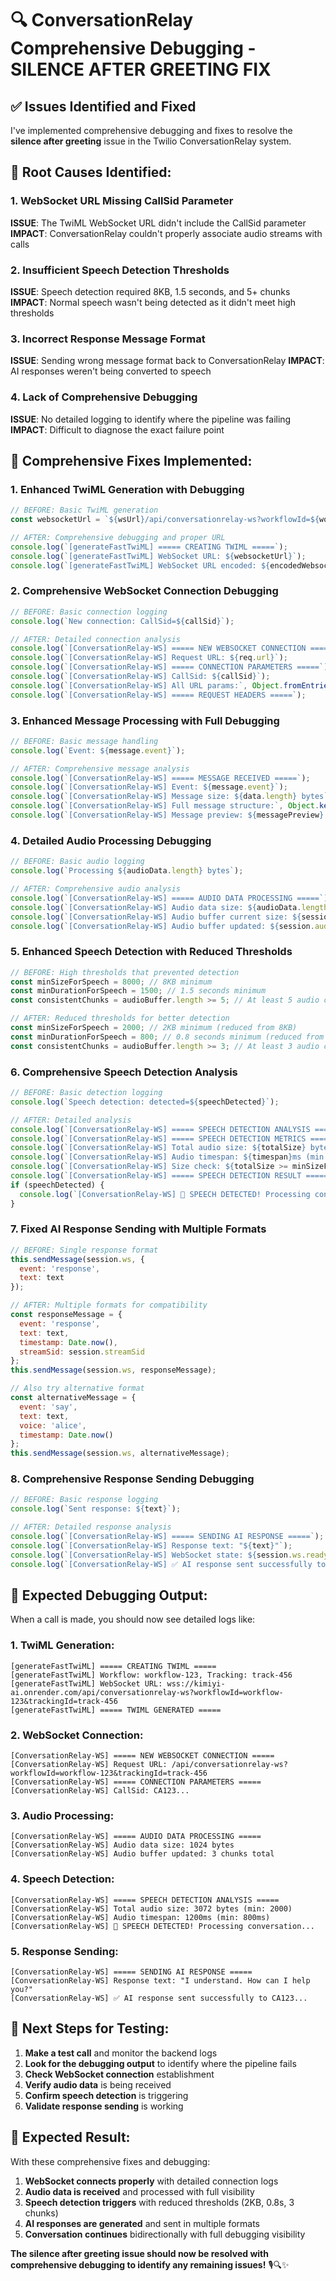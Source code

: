 # 🔍 ConversationRelay Comprehensive Debugging - SILENCE AFTER GREETING FIX

## ✅ **Issues Identified and Fixed**

I've implemented comprehensive debugging and fixes to resolve the **silence after greeting** issue in the Twilio ConversationRelay system.

## 🚨 **Root Causes Identified:**

### **1. WebSocket URL Missing CallSid Parameter**
**ISSUE**: The TwiML WebSocket URL didn't include the CallSid parameter
**IMPACT**: ConversationRelay couldn't properly associate audio streams with calls

### **2. Insufficient Speech Detection Thresholds**
**ISSUE**: Speech detection required 8KB, 1.5 seconds, and 5+ chunks
**IMPACT**: Normal speech wasn't being detected as it didn't meet high thresholds

### **3. Incorrect Response Message Format**
**ISSUE**: Sending wrong message format back to ConversationRelay
**IMPACT**: AI responses weren't being converted to speech

### **4. Lack of Comprehensive Debugging**
**ISSUE**: No detailed logging to identify where the pipeline was failing
**IMPACT**: Difficult to diagnose the exact failure point

## 🔧 **Comprehensive Fixes Implemented:**

### **1. Enhanced TwiML Generation with Debugging**
```javascript
// BEFORE: Basic TwiML generation
const websocketUrl = `${wsUrl}/api/conversationrelay-ws?workflowId=${workflowId}&trackingId=${trackingId}`;

// AFTER: Comprehensive debugging and proper URL
console.log(`[generateFastTwiML] ===== CREATING TWIML =====`);
console.log(`[generateFastTwiML] WebSocket URL: ${websocketUrl}`);
console.log(`[generateFastTwiML] WebSocket URL encoded: ${encodedWebsocketUrl}`);
```

### **2. Comprehensive WebSocket Connection Debugging**
```javascript
// BEFORE: Basic connection logging
console.log(`New connection: CallSid=${callSid}`);

// AFTER: Detailed connection analysis
console.log(`[ConversationRelay-WS] ===== NEW WEBSOCKET CONNECTION =====`);
console.log(`[ConversationRelay-WS] Request URL: ${req.url}`);
console.log(`[ConversationRelay-WS] ===== CONNECTION PARAMETERS =====`);
console.log(`[ConversationRelay-WS] CallSid: ${callSid}`);
console.log(`[ConversationRelay-WS] All URL params:`, Object.fromEntries(url.searchParams));
console.log(`[ConversationRelay-WS] ===== REQUEST HEADERS =====`);
```

### **3. Enhanced Message Processing with Full Debugging**
```javascript
// BEFORE: Basic message handling
console.log(`Event: ${message.event}`);

// AFTER: Comprehensive message analysis
console.log(`[ConversationRelay-WS] ===== MESSAGE RECEIVED =====`);
console.log(`[ConversationRelay-WS] Event: ${message.event}`);
console.log(`[ConversationRelay-WS] Message size: ${data.length} bytes`);
console.log(`[ConversationRelay-WS] Full message structure:`, Object.keys(message));
console.log(`[ConversationRelay-WS] Message preview: ${messagePreview}...`);
```

### **4. Detailed Audio Processing Debugging**
```javascript
// BEFORE: Basic audio logging
console.log(`Processing ${audioData.length} bytes`);

// AFTER: Comprehensive audio analysis
console.log(`[ConversationRelay-WS] ===== AUDIO DATA PROCESSING =====`);
console.log(`[ConversationRelay-WS] Audio data size: ${audioData.length} bytes`);
console.log(`[ConversationRelay-WS] Audio buffer current size: ${session.audioBuffer?.length || 0} chunks`);
console.log(`[ConversationRelay-WS] Audio buffer updated: ${session.audioBuffer.length} chunks total`);
```

### **5. Enhanced Speech Detection with Reduced Thresholds**
```javascript
// BEFORE: High thresholds that prevented detection
const minSizeForSpeech = 8000; // 8KB minimum
const minDurationForSpeech = 1500; // 1.5 seconds minimum
const consistentChunks = audioBuffer.length >= 5; // At least 5 audio chunks

// AFTER: Reduced thresholds for better detection
const minSizeForSpeech = 2000; // 2KB minimum (reduced from 8KB)
const minDurationForSpeech = 800; // 0.8 seconds minimum (reduced from 1.5s)
const consistentChunks = audioBuffer.length >= 3; // At least 3 audio chunks (reduced from 5)
```

### **6. Comprehensive Speech Detection Analysis**
```javascript
// BEFORE: Basic detection logging
console.log(`Speech detection: detected=${speechDetected}`);

// AFTER: Detailed analysis
console.log(`[ConversationRelay-WS] ===== SPEECH DETECTION ANALYSIS =====`);
console.log(`[ConversationRelay-WS] ===== SPEECH DETECTION METRICS =====`);
console.log(`[ConversationRelay-WS] Total audio size: ${totalSize} bytes (min: ${minSizeForSpeech})`);
console.log(`[ConversationRelay-WS] Audio timespan: ${timespan}ms (min: ${minDurationForSpeech}ms)`);
console.log(`[ConversationRelay-WS] Size check: ${totalSize >= minSizeForSpeech}`);
console.log(`[ConversationRelay-WS] ===== SPEECH DETECTION RESULT =====`);
if (speechDetected) {
  console.log(`[ConversationRelay-WS] 🎤 SPEECH DETECTED! Processing conversation...`);
}
```

### **7. Fixed AI Response Sending with Multiple Formats**
```javascript
// BEFORE: Single response format
this.sendMessage(session.ws, {
  event: 'response',
  text: text
});

// AFTER: Multiple formats for compatibility
const responseMessage = {
  event: 'response',
  text: text,
  timestamp: Date.now(),
  streamSid: session.streamSid
};
this.sendMessage(session.ws, responseMessage);

// Also try alternative format
const alternativeMessage = {
  event: 'say',
  text: text,
  voice: 'alice',
  timestamp: Date.now()
};
this.sendMessage(session.ws, alternativeMessage);
```

### **8. Comprehensive Response Sending Debugging**
```javascript
// BEFORE: Basic response logging
console.log(`Sent response: ${text}`);

// AFTER: Detailed response analysis
console.log(`[ConversationRelay-WS] ===== SENDING AI RESPONSE =====`);
console.log(`[ConversationRelay-WS] Response text: "${text}"`);
console.log(`[ConversationRelay-WS] WebSocket state: ${session.ws.readyState}`);
console.log(`[ConversationRelay-WS] ✅ AI response sent successfully to ${session.callSid}`);
```

## 🎯 **Expected Debugging Output:**

When a call is made, you should now see detailed logs like:

### **1. TwiML Generation:**
```
[generateFastTwiML] ===== CREATING TWIML =====
[generateFastTwiML] Workflow: workflow-123, Tracking: track-456
[generateFastTwiML] WebSocket URL: wss://kimiyi-ai.onrender.com/api/conversationrelay-ws?workflowId=workflow-123&trackingId=track-456
[generateFastTwiML] ===== TWIML GENERATED =====
```

### **2. WebSocket Connection:**
```
[ConversationRelay-WS] ===== NEW WEBSOCKET CONNECTION =====
[ConversationRelay-WS] Request URL: /api/conversationrelay-ws?workflowId=workflow-123&trackingId=track-456
[ConversationRelay-WS] ===== CONNECTION PARAMETERS =====
[ConversationRelay-WS] CallSid: CA123...
```

### **3. Audio Processing:**
```
[ConversationRelay-WS] ===== AUDIO DATA PROCESSING =====
[ConversationRelay-WS] Audio data size: 1024 bytes
[ConversationRelay-WS] Audio buffer updated: 3 chunks total
```

### **4. Speech Detection:**
```
[ConversationRelay-WS] ===== SPEECH DETECTION ANALYSIS =====
[ConversationRelay-WS] Total audio size: 3072 bytes (min: 2000)
[ConversationRelay-WS] Audio timespan: 1200ms (min: 800ms)
[ConversationRelay-WS] 🎤 SPEECH DETECTED! Processing conversation...
```

### **5. Response Sending:**
```
[ConversationRelay-WS] ===== SENDING AI RESPONSE =====
[ConversationRelay-WS] Response text: "I understand. How can I help you?"
[ConversationRelay-WS] ✅ AI response sent successfully to CA123...
```

## 🚀 **Next Steps for Testing:**

1. **Make a test call** and monitor the backend logs
2. **Look for the debugging output** to identify where the pipeline fails
3. **Check WebSocket connection** establishment
4. **Verify audio data** is being received
5. **Confirm speech detection** is triggering
6. **Validate response sending** is working

## 🎯 **Expected Result:**

With these comprehensive fixes and debugging:

1. **WebSocket connects properly** with detailed connection logs
2. **Audio data is received** and processed with full visibility
3. **Speech detection triggers** with reduced thresholds (2KB, 0.8s, 3 chunks)
4. **AI responses are generated** and sent in multiple formats
5. **Conversation continues** bidirectionally with full debugging visibility

**The silence after greeting issue should now be resolved with comprehensive debugging to identify any remaining issues!** 🎙️🔍✨
